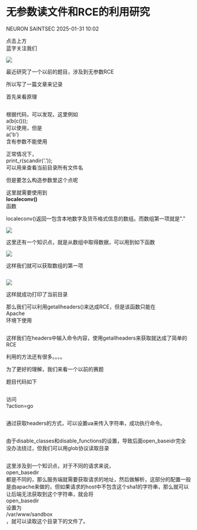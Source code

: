 #  无参数读文件和RCE的利用研究   
NEURON  SAINTSEC   2025-01-31 10:02  
  
点击上方  
蓝字关注我们  
  
![](https://mmbiz.qpic.cn/mmbiz_png/Gw8FuwXLJnScVcsRouHVwHZPpajicxUOMdEQsTIgA14Mib2XfRN7F5OEv0SyLmTYEiczH8qyPajofTKKAnOeFmCwQ/640?wx_fmt=png "")  
  
  
  
  
最近研究了一个以前的题目，涉及到无参数RCE  
  
所以写了一篇文章来记录  
  
首先来看原理  
```
```  
  
根据代码，可以发现，这里例如  
a(b(c()));  
可以使用，但是  
a('b')  
含有参数不能使用  
  
正常情况下，  
print_r(scandir('.'));  
可以用来查看当前目录所有文件名  
  
但是要怎么构造参数里这个点呢  
  
这里就需要使用到  
**localeconv()**  
函数  
  
localeconv()返回一包含本地数字及货币格式信息的数组。而数组第一项就是"."  
  
![](https://mmbiz.qpic.cn/mmbiz_png/Gw8FuwXLJnScVcsRouHVwHZPpajicxUOMXib4JXEbpUIvMpgibRIkUkurwwib86o3v8Ff7QTLicQG7aAz5bBSjyh1fg/640?wx_fmt=png "")  
  
这里还有一个知识点，就是从数组中取得数据，可以用到如下函数  
  
![](https://mmbiz.qpic.cn/mmbiz_png/Gw8FuwXLJnScVcsRouHVwHZPpajicxUOMdGT3tnSRSsNamk3iaAadno8jmDaZDjKXMVvjb5CbXXIGxkFXmY6v3kg/640?wx_fmt=png "")  
  
这样我们就可以获取数组的第一项  
```
```  
  
![](https://mmbiz.qpic.cn/mmbiz_png/Gw8FuwXLJnScVcsRouHVwHZPpajicxUOMJCPQnhUc19hMv3xj7CAGdURoGBA75Ivae415OPLTtmG6wwtOm9jlUg/640?wx_fmt=png "")  
  
这样就成功打印了当前目录  
  
那么我们可以利用getallheaders()来达成RCE，但是该函数只能在  
Apache  
环境下使用  
```
```  
  
这样我们在headers中输入命令内容，使用getallheaders来获取就达成了简单的RCE  
  
利用的方法还有很多。。。。  
  
为了更好的理解，我们来看一个以前的赛题  
  
题目代码如下  
```
```  
  
访问  
?action=go  
```
```  
  
通过获取headers的方式，可以设置ua来传入字符串，成功执行命令。  
```
```  
  
由于disable_classes和disable_functions的设置，导致后面open_baseidr完全没办法绕过，但我们可以用glob协议读取目录  
```
```  
  
这里涉及到一个知识点，对于不同的请求来说，  
open_basedir  
都是不同的，那么服务端就需要获取请求的地址，然后做解析，这部分的配置一般是由apache来做的，但如果请求的host中不包含这个sha1的字符串，那么就可以让后端无法获取到这个字符串，就会将  
open_basedir  
设置为  
/var/www/sandbox  
，就可以读取这个目录下的文件了。  
```
```  
  
  
